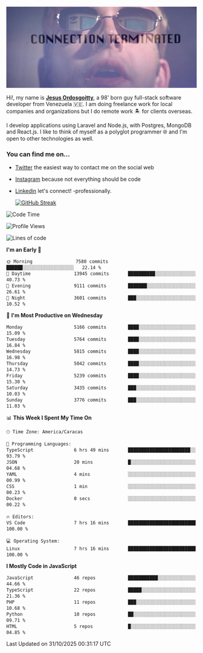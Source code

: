 ![hackers movie reference](./disconnected.jpg)

Hi!, my name is [**Jesus Ordosgoitty**](https://jodaz.dev), a 98' born guy full-stack software developer from Venezuela 🇻🇪. I am doing freelance work for local companies and organizations but I do remote work 🏝️ for clients overseas. 

I develop applications using Laravel and Node.js, with Postgres, MongoDB and React.js. I like to think of myself as a polyglot programmer 🌐 and I'm open to other technologies as well.

### You can find me on...

- [Twitter](https://twitter.com/jodaz_) the easiest way to contact me on the social web
- [Instagram](https://instagram.com/jodaz_) because not everything should be code
- [Linkedin](https://linkedin.com/in/jodaz) let's connect! -professionally.


    [![GitHub Streak](https://streak-stats.demolab.com?user=jodaz&theme=tokyonight)](https://git.io/streak-stats)

<!--START_SECTION:waka-->
![Code Time](http://img.shields.io/badge/Code%20Time-11%2C414%20hrs%2059%20mins-blue)

![Profile Views](http://img.shields.io/badge/Profile%20Views-1-blue)

![Lines of code](https://img.shields.io/badge/From%20Hello%20World%20I%27ve%20Written-82.4%20million%20lines%20of%20code-blue)

**I'm an Early 🐤** 

```text
🌞 Morning                7580 commits        ██████░░░░░░░░░░░░░░░░░░░   22.14 % 
🌆 Daytime                13945 commits       ██████████░░░░░░░░░░░░░░░   40.73 % 
🌃 Evening                9111 commits        ███████░░░░░░░░░░░░░░░░░░   26.61 % 
🌙 Night                  3601 commits        ███░░░░░░░░░░░░░░░░░░░░░░   10.52 % 
```
📅 **I'm Most Productive on Wednesday** 

```text
Monday                   5166 commits        ████░░░░░░░░░░░░░░░░░░░░░   15.09 % 
Tuesday                  5764 commits        ████░░░░░░░░░░░░░░░░░░░░░   16.84 % 
Wednesday                5815 commits        ████░░░░░░░░░░░░░░░░░░░░░   16.98 % 
Thursday                 5042 commits        ████░░░░░░░░░░░░░░░░░░░░░   14.73 % 
Friday                   5239 commits        ████░░░░░░░░░░░░░░░░░░░░░   15.30 % 
Saturday                 3435 commits        ███░░░░░░░░░░░░░░░░░░░░░░   10.03 % 
Sunday                   3776 commits        ███░░░░░░░░░░░░░░░░░░░░░░   11.03 % 
```


📊 **This Week I Spent My Time On** 

```text
🕑︎ Time Zone: America/Caracas

💬 Programming Languages: 
TypeScript               6 hrs 49 mins       ███████████████████████░░   93.79 % 
JSON                     20 mins             █░░░░░░░░░░░░░░░░░░░░░░░░   04.68 % 
YAML                     4 mins              ░░░░░░░░░░░░░░░░░░░░░░░░░   00.99 % 
CSS                      1 min               ░░░░░░░░░░░░░░░░░░░░░░░░░   00.23 % 
Docker                   0 secs              ░░░░░░░░░░░░░░░░░░░░░░░░░   00.22 % 

🔥 Editors: 
VS Code                  7 hrs 16 mins       █████████████████████████   100.00 % 

💻 Operating System: 
Linux                    7 hrs 16 mins       █████████████████████████   100.00 % 
```

**I Mostly Code in JavaScript** 

```text
JavaScript               46 repos            ███████████░░░░░░░░░░░░░░   44.66 % 
TypeScript               22 repos            █████░░░░░░░░░░░░░░░░░░░░   21.36 % 
PHP                      11 repos            ███░░░░░░░░░░░░░░░░░░░░░░   10.68 % 
Python                   10 repos            ██░░░░░░░░░░░░░░░░░░░░░░░   09.71 % 
HTML                     5 repos             █░░░░░░░░░░░░░░░░░░░░░░░░   04.85 % 
```




 Last Updated on 31/10/2025 00:31:17 UTC
<!--END_SECTION:waka-->
